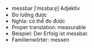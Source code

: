 - messbar	[ˈmɛsbaːɐ̯]	Adjektiv
- Đo lường được
- Nghĩa: có thể đo được
- Proper translation: measurable
- Beispiel: Der Erfolg ist messbar.
- Familienwörter: messen